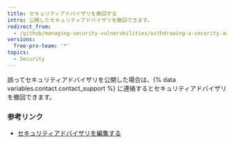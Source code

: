 ```yaml
---
title: セキュリティアドバイザリを撤回する
intro: 公開したセキュリティアドバイザリを撤回できます。
redirect_from:
  - /github/managing-security-vulnerabilities/withdrawing-a-security-advisory
versions:
  free-pro-team: '*'
topics:
  - Security
---
```


誤ってセキュリティアドバイザリを公開した場合は、{% data variables.contact.contact_support %} に連絡するとセキュリティアドバイザリを撤回できます。

### 参考リンク

- [セキュリティアドバイザリを編集する](/github/managing-security-vulnerabilities/editing-a-security-advisory)
